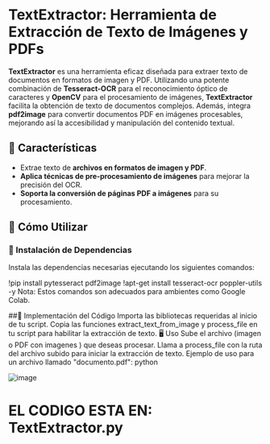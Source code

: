 # TextExtractor: Herramienta de Extracción de Texto de Imágenes y PDFs

**TextExtractor** es una herramienta eficaz diseñada para extraer texto de documentos en formatos de imagen y PDF. Utilizando una potente combinación de **Tesseract-OCR** para el reconocimiento óptico de caracteres y **OpenCV** para el procesamiento de imágenes, **TextExtractor** facilita la obtención de texto de documentos complejos. Además, integra **pdf2image** para convertir documentos PDF en imágenes procesables, mejorando así la accesibilidad y manipulación del contenido textual.

## 🌟 Características

- Extrae texto de **archivos en formatos de imagen y PDF**.
- **Aplica técnicas de pre-procesamiento de imágenes** para mejorar la precisión del OCR.
- **Soporta la conversión de páginas PDF a imágenes** para su procesamiento.

## 🚀 Cómo Utilizar

### 📌 Instalación de Dependencias

Instala las dependencias necesarias ejecutando los siguientes comandos:


!pip install pytesseract pdf2image
!apt-get install tesseract-ocr poppler-utils -y
Nota: Estos comandos son adecuados para ambientes como Google Colab.

##📝 Implementación del Código
Importa las bibliotecas requeridas al inicio de tu script.
Copia las funciones extract_text_from_image y process_file en tu script para habilitar la extracción de texto.
🖥 Uso
Sube el archivo (imagen o PDF con imagenes ) que deseas procesar.
Llama a process_file con la ruta del archivo subido para iniciar la extracción de texto.
Ejemplo de uso para un archivo llamado "documento.pdf":
python


![image](https://github.com/RaulEfdz/-TextExtractor/assets/68834789/6b96fecc-ef38-4ccc-8194-a9a9313d1cd8)


 # EL CODIGO ESTA EN: TextExtractor.py
